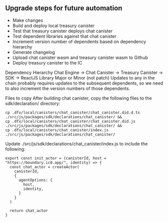 ## Upgrade steps for future automation
<!-- TODO: install typicode/husky -->
- Make changes
- Build and deploy local treasury canister
- Test that treasury canister deploys chat canister
- Test dependent libraries against that chat canister
- Increment version number of dependents based on dependency hierarchy
- Generate changelog
- Upload chat canister wasm and treasury canister wasm to Github
- Deploy treasury canister to the IC


Dependency Hierarchy
Chat Engine -> Chat Canister -> Treasury Canister -> SDK -> ReactJS Library
Major or Minor (not patch) Updates to any in the chain probably requires updates to the subsequent dependents, so we need to also increment the version numbers of those dependents. 

Files to copy
After building chat canister, copy the following files to the sdk/declaration/ directory:
<!-- Files ending with  .ts, and .js -->
```
cp .dfx/local/canisters/chat_canister/chat_canister.did.d.ts ./src/js/packages/sdk/declarations/chat_canister/ &&
cp .dfx/local/canisters/chat_canister/chat_canister.did.js ./src/js/packages/sdk/declarations/chat_canister/ &&
cp .dfx/local/canisters/chat_canister/index.js ./src/js/packages/sdk/declarations/chat_canister/ 
```

Update ./src/js/sdk/declarations/chat_canister/index.js to include the following:

```
export const init_actor = (canisterId, host = "https://boundary.ic0.app/", identity) => {
  const chat_actor = createActor(
    canisterId,
    {
      agentOptions: {
        host,
        identity,
      }
    }
  )

  return chat_actor
}

```


